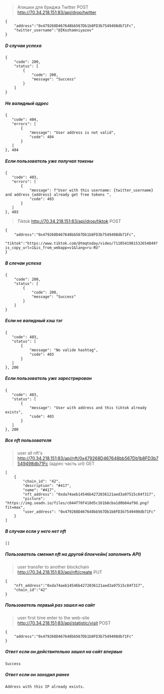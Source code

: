 >Апишки для бриджа 
> Twitter
> POST
> http://70.34.218.151:83/api/drop/twitter
```
{
    "address":"0x479268D467648bb567Db1b8FD3b7549498db71Fc",
    "twitter_username":"@IKozhamniyazov"
}
```
##### D случаи успеха
```
{
    "code": 200,
    "status": [
        {
            "code": 200,
            "message": "Success"
        }
    ]
}
```
##### Не валидный адрес
```
{
   "code": 404,
   "errors": [
       {
           "message": "User address is not valid",
           "code": 404
       }
   ]
}, 404
```
##### Если пользователь уже получал токены
```
{
   "code": 403,
   "errors": [
       {
           "message": f"User with this username: {twitter_username}  and address {address} already get free tokens ",
           "code": 403
       }
   ]
}, 403
```



> Tiktok 
> http://70.34.218.151:83/api/drop/tiktok
> POST
```
{
    "address":"0x479268D467648bb567Db1b8FD3b7549498db71Fc",
    "tiktok":"https://www.tiktok.com/@tmqtoday/video/7110541981532654849?is_copy_url=1&is_from_webapp=v1&lang=ru-RU"
}
```
##### В слечаи успеха
```
{
    "code": 200,
    "status": [
        {
            "code": 200,
            "message": "Success"
        }
    ]
}
```
##### Ecли не валидный хэш тэг 
```
{
   "code": 403,
   "status": [
       {
           "message": "No valide hashtag",
           "code": 403
       }
   ]
}, 200
```


##### Если пользователь уже зарестрирован 
```
{
   "code": 403,
   "status": [
       {
           "message": "User with address and this tiktok already exists",
           "code": 403
       }
   ]
}, 200
```
##### Все nft пользователя
> user all nft's 
> http://70.34.218.151:83/api/nft/0x479268D467648bb567Db1b8FD3b7549498db71Fc (адрес чаcть url)
> GET
```
[
    {
        "chain_id": "42",
        "description": "#417",
        "name": "#417",
        "nft_address": "0xda74aeb14546b4272036121aed3a97515c84f317",
        "picture": "https://img.seadn.io/files/c044f70f418d5c161b8cba1d0b04af9d.png?fit=max",
        "user_address": "0x479268D467648bb567Db1b8FD3b7549498db71Fc"
    }
]
```
##### В случаи если у него нет nft
```
[]
```


##### Пользователь сменил nft на другой блокчейн( заполнить API)
> user transfer to another blockchain
> http://70.34.218.151:83/api/nft/create
> PUT
```
{
    "nft_address":"0xda74aeb14546b4272036121aed3a97515c84f317",
    "chain_id":"42"
}
```
##### Пользователь первый раз зашел на сайт
> user first time enter to the web-site
> http://70.34.218.151:83/api/statistic/visit
> POST
```
{
    "address":"0x479268D467648bb567Db1b8FD3b7549498db71Fc"
}
```
##### Ответ если он действительно зашел на сайт впервые 
```
Success
```
##### Ответ если он заходил ранее
```
Address with this IP already exists.
```